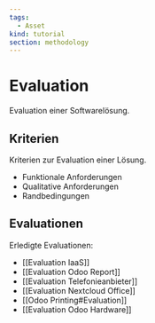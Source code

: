 ```yaml
---
tags:
  - Asset
kind: tutorial
section: methodology
---
```

# Evaluation

Evaluation einer Softwarelösung.

## Kriterien

Kriterien zur Evaluation einer Lösung.

* Funktionale Anforderungen
* Qualitative Anforderungen
* Randbedingungen

## Evaluationen

Erledigte Evaluationen:

* [[Evaluation IaaS]]
* [[Evaluation Odoo Report]]
* [[Evaluation Telefonieanbieter]]
* [[Evaluation Nextcloud Office]]
* [[Odoo Printing#Evaluation]]
* [[Evaluation Odoo Hardware]]